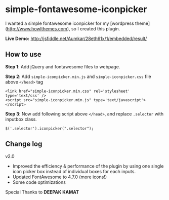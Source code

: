 simple-fontawesome-iconpicker
========================

I wanted a simple fontawesome iconpicker for my [wordpress theme] (http://www.howlthemes.com), so I created this plugin.

**Live Demo:** http://jsfiddle.net/Aumkar/28eth61x/1/embedded/result/

## How to use

**Step 1**: Add jQuery and fontawesome files to webpage.

**Step 2**: Add `simple-iconpicker.min.js` and `simple-iconpicker.css` file above `</head>` tag

```
<link href="simple-iconpicker.min.css" rel='stylesheet' type='text/css' />
<script src="simple-iconpicker.min.js" type='text/javascript'></script>
```
**Step 3**: Now add following script above `</head>`, and replace `.selector` with inputbox class.

```
$('.selector').iconpicker(".selector");
```

## Change log


v2.0
 - Improved the efficiency & performance of the plugin by using one single icon picker box instead of individual boxes for each inputs. 
 - Updated FontAwesome to 4.7.0 (more icons!)
 - Some code optimizations

Special Thanks to **DEEPAK KAMAT**
